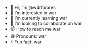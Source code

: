 - 👋 Hi, I’m @w4rforares
- 👀 I’m interested in war
- 🌱 I’m currently learning war
- 💞️ I’m looking to collaborate on war
- 📫 How to reach me war
- 😄 Pronouns: war
- ⚡ Fun fact: war

<!---
w4rforares/w4rforares is a ✨ special ✨ repository because its `README.md` (this file) appears on your GitHub profile.
You can click the Preview link to take a look at your changes.
--->
